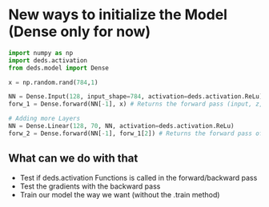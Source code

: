 # New ways to initialize the Model (Dense only for now)

```python
import numpy as np
import deds.activation
from deds.model import Dense

x = np.random.rand(784,1)

NN = Dense.Input(128, input_shape=784, activation=deds.activation.ReLu) # Returns your model
forw_1 = Dense.forward(NN[-1], x) # Returns the forward pass (input, z, act(z))

# Adding more Layers
NN = Dense.Linear(128, 70, NN, activation=deds.activation.ReLu)
forw_2 = Dense.forward(NN[-1], forw_1[2]) # Returns the forward pass of that layer

```

## What can we do with that
* Test if deds.activation Functions is called in the forward/backward pass
* Test the gradients with the backward pass
* Train our model the way we want (without the .train method)
